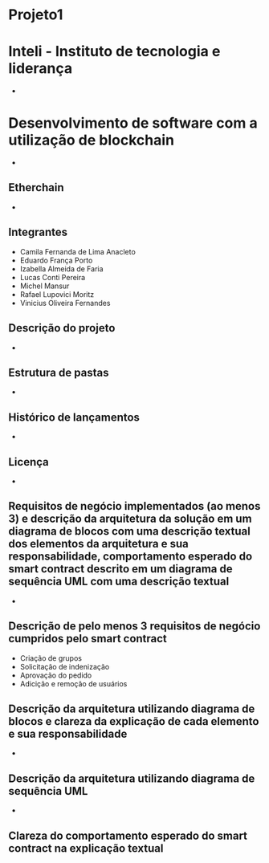 # Projeto1

# Inteli - Instituto de tecnologia e liderança
*
# Desenvolvimento de software com a utilização de blockchain
*
## Etherchain
*
## Integrantes 
- Camila Fernanda de Lima Anacleto
- Eduardo França Porto
- Izabella Almeida de Faria
- Lucas Conti Pereira
- Michel Mansur
- Rafael Lupovici Moritz
- Vinicius Oliveira Fernandes
## Descrição do projeto
*
## Estrutura de pastas
*
## Histórico de lançamentos
*
## Licença
*
## Requisitos de negócio implementados (ao menos 3) e descrição da arquitetura da solução em um diagrama de blocos com uma descrição textual dos elementos da arquitetura e sua responsabilidade, comportamento esperado do smart contract descrito em um diagrama de sequência UML com uma descrição textual
*
## Descrição de pelo menos 3 requisitos de negócio cumpridos pelo smart contract 
- Criação de grupos 
- Solicitação de indenização
- Aprovação do pedido
- Adicição e remoção de usuários

## Descrição da arquitetura utilizando diagrama de blocos e clareza da explicação de cada elemento e sua responsabilidade 
*
## Descrição da arquitetura utilizando diagrama de sequência UML
*
## Clareza do comportamento esperado do smart contract na explicação textual
